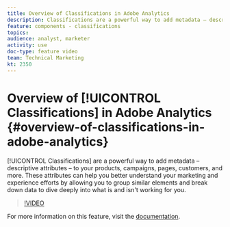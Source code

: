 ```yaml
---
title: Overview of Classifications in Adobe Analytics
description: Classifications are a powerful way to add metadata – descriptive attributes – to your products, campaigns, pages, customers, and more. These attributes can help you better understand your marketing and experience efforts by allowing you to group similar elements and break down data to dive deeply into what is and isn't working for you.
feature: components - classifications
topics: 
audience: analyst, marketer
activity: use
doc-type: feature video
team: Technical Marketing
kt: 2350
---
```


# Overview of [!UICONTROL Classifications] in Adobe Analytics {#overview-of-classifications-in-adobe-analytics}

[!UICONTROL Classifications] are a powerful way to add metadata – descriptive attributes – to your products, campaigns, pages, customers, and more. These attributes can help you better understand your marketing and experience efforts by allowing you to group similar elements and break down data to dive deeply into what is and isn't working for you.

>[!VIDEO](https://video.tv.adobe.com/v/16853/?quality=12)

For more information on this feature, visit the [documentation](https://marketing.adobe.com/resources/help/en_US/reference/classifications.html).
